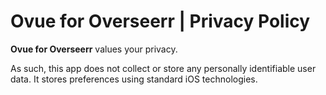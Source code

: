 # Ovue for Overseerr | Privacy Policy

**Ovue for Overseerr** values your privacy.

As such, this app does not collect or store any personally identifiable user data. It stores preferences using standard iOS technologies.
